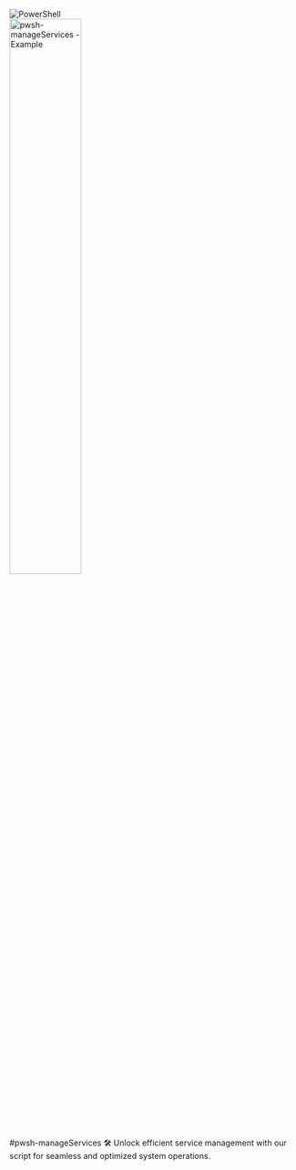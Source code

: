 ![PowerShell](https://img.shields.io/badge/PowerShell-%235391FE.svg?style=for-the-badge&logo=powershell&logoColor=white)
  <img
  src="resources/pwsh-manageServices.png"
  alt="pwsh-manageServices - Example"
  style="  display: block; width: 50%;">
  
#pwsh-manageServices
🛠️ Unlock efficient service management with our script for seamless and optimized system operations.
